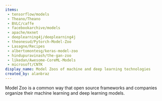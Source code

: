 ```yaml
---
items:
 - tensorflow/models
 - Theano/Theano
 - BVLC/caffe
 - facebookarchive/models
 - apache/mxnet
 - deeplearning4j/deeplearning4j
 - theonesud/Pytorch-Model-Zoo
 - Lasagne/Recipes
 - albertomontesg/keras-model-zoo
 - hindupuravinash/the-gan-zoo
 - likedan/Awesome-CoreML-Models
 - microsoft/CNTK
display_name: Model Zoos of machine and deep learning technologies
created_by: alanbraz
---
```

Model Zoo is a common way that open source frameworks and companies organize their machine learning and deep learning models.
